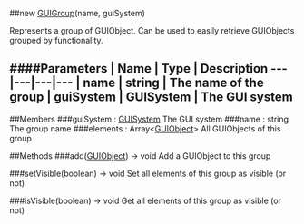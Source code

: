 ##new [GUIGroup](http://doc.babylonjs.com/page.php?p=25106)(name, guiSystem)

Represents a group of GUIObject. Can be used to easily retrieve GUIObjects grouped by functionality.

####Parameters
 | Name | Type | Description
---|---|---|---
 | name | string | The name of the group
 | guiSystem | GUISystem | The GUI system
---

##Members
###guiSystem : [GUISystem](http://doc.babylonjs.com/page.php?p=25103)
The GUI system
###name : string
The group name
###elements : Array<[GUIObject](http://doc.babylonjs.com/page.php?p=25104)>
All GUIObjects of this group

##Methods
###add([GUIObject](http://doc.babylonjs.com/page.php?p=25104)) → void
Add a GUIObject to this group

###setVisible(boolean) → void
Set all elements of this group as visible (or not)

###isVisible(boolean) → void
Get all elements of this group as visible (or not)
